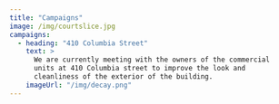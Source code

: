 ```yaml
---
title: "Campaigns"
image: /img/courtslice.jpg
campaigns:
  - heading: "410 Columbia Street"
    text: >
      We are currently meeting with the owners of the commercial 
      units at 410 Columbia street to improve the look and 
      cleanliness of the exterior of the building. 
    imageUrl: "/img/decay.png"
---
```

